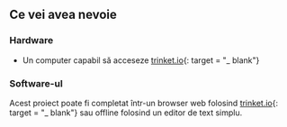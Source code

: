## Ce vei avea nevoie

### Hardware

+ Un computer capabil să acceseze [trinket.io](https://trinket.io){: target = "_ blank"}

### Software-ul

Acest proiect poate fi completat într-un browser web folosind [trinket.io](https://trinket.io){: target = "_ blank"} sau offline folosind un editor de text simplu.